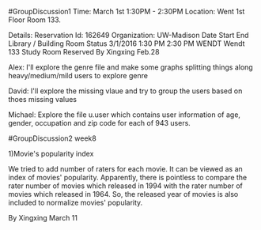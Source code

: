#GroupDiscussion1
Time: March 1st 1:30PM - 2:30PM 
Location: Went 1st Floor Room 133.

Details:
Reservation Id: 162649
Organization: UW-Madison
Date	Start	End	Library / Building	Room	Status
3/1/2016	1:30 PM	2:30 PM	WENDT	Wendt 133 Study Room	Reserved
By Xingxing Feb.28

Alex:
I'll explore the genre file and make some graphs splitting things along heavy/medium/mild users to explore genre

David:
I'll explore the missing vlaue and try to group the users based on thoes missing values

Michael:
Explore the file u.user which contains user information of age, gender, occupation and zip code for each of 943 users.

#GroupDiscussion2 week8

1)Movie's popularity index

We tried to add number of raters for each movie. It can be viewed as an index of movies' popularity. Apparently, there is pointless to compare the rater number of movies which released in 1994 with the rater number of movies which released in 1964. So, the released year of movies is also included to normalize movies' popularity.

By Xingxing March 11
